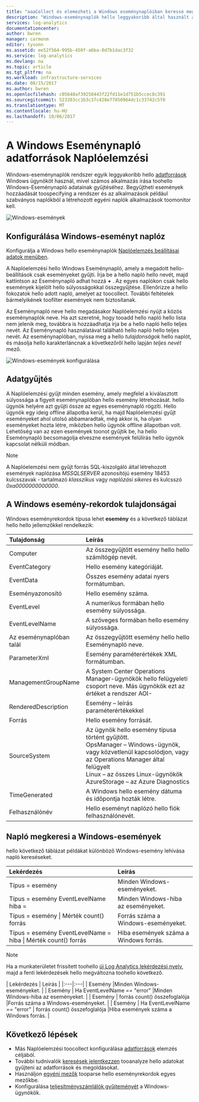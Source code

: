 ```yaml
---
title: "aaaCollect és elemezheti a Windows eseménynaplóiban keresse meg az OMS szolgáltatáshoz |} Microsoft Docs"
description: "Windows-eseménynaplók hello leggyakoribb által használt adatforrás Naplóelemzési egyikét.  Ez a cikk ismerteti, hogyan tooconfigure gyűjteménye a Windows-eseménynaplók és hello rekordok részleteit hoznak létre a hello OMS-tárházban."
services: log-analytics
documentationcenter: 
author: bwren
manager: carmonm
editor: tysonn
ms.assetid: ee52f564-995b-450f-a6ba-0d7b1dac3f32
ms.service: log-analytics
ms.devlang: na
ms.topic: article
ms.tgt_pltfrm: na
ms.workload: infrastructure-services
ms.date: 08/15/2017
ms.author: bwren
ms.openlocfilehash: c05648af39258443f22fd11e1d751b5ccec8c391
ms.sourcegitcommit: 523283cc1b3c37c428e77850964dc1c33742c5f0
ms.translationtype: MT
ms.contentlocale: hu-HU
ms.lasthandoff: 10/06/2017
---
```

# <a name="windows-event-log-data-sources-in-log-analytics"></a>A Windows Eseménynapló adatforrások Naplóelemzési
Windows-eseménynaplók rendszer egyik leggyakoribb hello [adatforrások](log-analytics-data-sources.md) Windows ügynököt használ, mivel számos alkalmazás írása toohello Windows-Eseménynapló adatainak gyűjtéséhez.  Begyűjtheti események hozzáadását toospecifying a rendszer és az alkalmazások például szabványos naplókból a létrehozott egyéni naplók alkalmazások toomonitor kell.

![Windows-események](media/log-analytics-data-sources-windows-events/overview.png)     

## <a name="configuring-windows-event-logs"></a>Konfigurálása Windows-eseményt naplóz
Konfigurálja a Windows hello eseménynaplók [Naplóelemzés beállításai adatok menüben](log-analytics-data-sources.md#configuring-data-sources).

A Naplóelemzési hello Windows Eseménynapló, amely a megadott hello-beállítások csak eseményeket gyűjti.  Írja be a hello napló hello nevét, majd kattintson az Eseménynapló adhat hozzá  **+** .  Az egyes naplókon csak hello események kijelölt hello súlyosságokkal összegyűjtése.  Ellenőrizze a hello fokozatok hello adott napló, amelyet az toocollect.  További feltételek bármelyikének toofilter események nem biztosítanak.

Az Eseménynapló neve hello megadásakor Naplóelemzési nyújt a közös eseménynaplók neve. Ha azt szeretné, hogy tooadd hello napló hello lista nem jelenik meg, továbbra is hozzáadhatja írja be a hello napló hello teljes nevét. Az Eseménynapló használatával található hello napló hello teljes nevét. Az eseménynaplóban, nyissa meg a hello *tulajdonságok* hello naplót, és másolja hello karakterláncnak a következőről hello lapján *teljes nevét* mező.

![Windows-események konfigurálása](media/log-analytics-data-sources-windows-events/configure.png)

## <a name="data-collection"></a>Adatgyűjtés
A Naplóelemzési gyűjt minden esemény, amely megfelel a kiválasztott súlyossága a figyelt eseménynaplóban hello esemény létrehozását.  hello ügynök helyére azt gyűjti össze az egyes eseménynapló rögzíti.  Hello ügynök egy ideig offline állapotba kerül, ha majd Naplóelemzési gyűjt eseményeket ahol utolsó abbamaradtak, még akkor is, ha olyan eseményeket hozta létre, miközben hello ügynök offline állapotban volt.  Lehetőség van az ezen események toonot gyűjtik be, ha hello Eseménynapló becsomagolja elveszne események felülírás hello ügynök kapcsolat nélküli módban.

>[!NOTE]
>A Naplóelemzési nem gyűjt forrás SQL-kiszolgáló által létrehozott események naplózása *MSSQLSERVER* azonosítójú esemény 18453 kulcsszavak - tartalmazó *klasszikus* vagy *naplózási sikeres* és kulcsszó *0xa0000000000000*.
>

## <a name="windows-event-records-properties"></a>A Windows esemény-rekordok tulajdonságai
Windows eseményrekordok típusa lehet **esemény** és a következő táblázat hello hello jellemzőkkel rendelkezik:

| Tulajdonság | Leírás |
|:--- |:--- |
| Computer |Az összegyűjtött esemény hello hello számítógép nevét. |
| EventCategory |Hello esemény kategóriáját. |
| EventData |Összes esemény adatai nyers formátumban. |
| Eseményazonosító |Hello esemény száma. |
| EventLevel |A numerikus formában hello esemény súlyossága. |
| EventLevelName |A szöveges formában hello esemény súlyossága. |
| Az eseménynaplóban talál |Az összegyűjtött esemény hello hello Eseménynapló neve. |
| ParameterXml |Esemény paraméterértékek XML formátumban. |
| ManagementGroupName |A System Center Operations Manager-ügynökök hello felügyeleti csoport neve.  Más ügynökök ezt az értéket a rendszer AOI-<workspace ID> |
| RenderedDescription |Esemény – leírás paraméterértékekkel |
| Forrás |Hello esemény forrását. |
| SourceSystem |Az ügynök hello esemény típusa történt gyűjtött. <br> OpsManager – Windows-ügynök, vagy közvetlenül kapcsolódjon, vagy az Operations Manager által felügyelt <br> Linux – az összes Linux-ügynökök  <br> AzureStorage – az Azure Diagnostics |
| TimeGenerated |A Windows hello esemény dátuma és időpontja hozták létre. |
| Felhasználónév |Hello eseményt naplózó hello fiók felhasználónevét. |

## <a name="log-searches-with-windows-events"></a>Napló megkeresi a Windows-események
hello következő táblázat példákat különböző Windows-esemény lehívása napló kereséseket.

| Lekérdezés | Leírás |
|:--- |:--- |
| Típus = esemény |Minden Windows-eseményeket. |
| Típus = esemény EventLevelName hiba = |Minden Windows-hiba az eseményeket. |
| Típus = esemény &#124; Mérték count() forrás |Forrás száma a Windows-eseményeket. |
| Típus = esemény EventLevelName = hiba &#124; Mérték count() forrás |Hiba események száma a Windows forrás. |


>[!NOTE]
> Ha a munkaterületet frissített toohello [új Log Analytics lekérdezési nyelv](log-analytics-log-search-upgrade.md), majd a fenti lekérdezések hello megváltozna toohello következő.
>
>| Lekérdezés | Leírás |
|:---|:---|
| Esemény |Minden Windows-eseményeket. |
| Esemény &#124; Ha EventLevelName == "error" |Minden Windows-hiba az eseményeket. |
| Esemény &#124; forrás count() összefoglalója |Forrás száma a Windows-eseményeket. |
| Esemény &#124; Ha EventLevelName == "error" &#124; forrás count() összefoglalója |Hiba események száma a Windows forrás. |


## <a name="next-steps"></a>Következő lépések
* Más Naplóelemzési toocollect konfigurálása [adatforrások](log-analytics-data-sources.md) elemzés céljából.
* További tudnivalók [keresések jelentkezzen](log-analytics-log-searches.md) tooanalyze hello adatokat gyűjteni az adatforrások és megoldásokat.  
* Használjon [egyéni mezők](log-analytics-custom-fields.md) tooparse hello eseményrekordok egyes mezőkbe.
* Konfigurálása [teljesítményszámlálók gyűjteményét](log-analytics-data-sources-performance-counters.md) a Windows-ügynökök.
